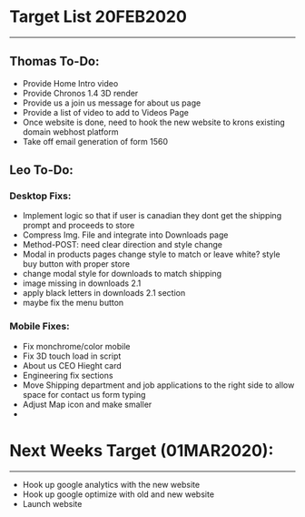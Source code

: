 # Target List 20FEB2020
----

## Thomas To-Do:
- Provide Home Intro video
- Provide Chronos 1.4 3D render
- Provide us a join us message for about us page
- Provide a list of video to add to Videos Page
- Once website is done, need to hook the new website to krons existing domain webhost platform
- Take off email generation of form 1560

## Leo To-Do:

### Desktop Fixs:
- Implement logic so that if user is canadian they dont get the shipping prompt and proceeds to store
- Compress Img. File and integrate into Downloads page
- Method-POST: need clear direction and style change 
- Modal in products pages change style to match or leave white? style buy button with proper store 
- change modal style for downloads to match shipping 
- image missing in downloads 2.1
- apply black letters in downloads 2.1 section 
- maybe fix the menu button 

### Mobile Fixes: 

- Fix monchrome/color mobile
- Fix 3D touch load in script 
- About us CEO Hieght card
- Engineering fix sections 
- Move Shipping department and job applications to the right side to allow space for contact us form typing 
- Adjust Map icon and make smaller 
- 
# Next Weeks Target (01MAR2020):
----

- Hook up google analytics with the new website
- Hook up google optimize with old and new website
- Launch website



